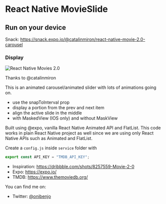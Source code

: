 # React Native MovieSlide

## Run on your device

Snack: <https://snack.expo.io/@catalinmiron/react-native-movie-2.0-carousel>

### Display

![React Native Movies 2.0](assets/motion_once.gif)

Thanks to @catalinmiron

This is an animated carousel/animated slider with lots of animations going on.

- use the snapToInterval prop
- display a portion from the prev and next item
- align the active slide in the middle
- with MaskedView (IOS only) and without MaskView

Built using @expo, vanilla React Native Animated API and FlatList.
This code works in plain React Native project as well since we are using only React Native APIs such as Animated and FlatList.

Create a `config.js` inside `service` folder with

```javascript
export const API_KEY = "TMDB_API_KEY";
```

- Inspiration: <https://dribbble.com/shots/8257559-Movie-2-0>
- Expo: <https://expo.io/>
- TMDB: <https://www.themoviedb.org/>

You can find me on:

- Twitter: [@onibenjo](http://twitter.com/onibenjo)

